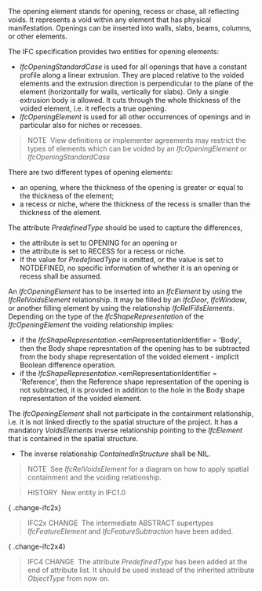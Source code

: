 The opening element stands for opening, recess or chase, all reflecting voids. It represents a void within any element that has physical manifestation. Openings can be inserted into walls, slabs, beams, columns, or other elements.

The IFC specification provides two entities for opening elements:

* _IfcOpeningStandardCase_ is used for all openings that have a constant profile along a linear extrusion. They are placed relative to the voided elements and the extrusion direction is perpendicular to the plane of the element (horizontally for walls, vertically for slabs). Only a single extrusion body is allowed. It cuts through the whole thickness of the voided element, i.e. it reflects a true opening.
* _IfcOpeningElement_ is used for all other occurrences of openings and in particular also for niches or recesses.

> NOTE&nbsp; View definitions or implementer agreements may restrict the types of elements which can be voided by an _IfcOpeningElement_ or _IfcOpeningStandardCase_

There are two different types of opening elements:

* an opening, where the thickness of the opening is greater or equal to the thickness of the element;
* a recess or niche, where the thickness of the recess is smaller than the thickness of the element.

The attribute _PredefinedType_ should be used to capture the differences,

* the attribute is set to OPENING for an opening or
* the attribute is set to RECESS for a recess or niche.
* If the value for _PredefinedType_ is omitted, or the value is set to NOTDEFINED, no specific information of whether it is an opening or recess shall be assumed.

An _IfcOpeningElement_ has to be inserted into an _IfcElement_ by using the _IfcRelVoidsElement_ relationship. It may be filled by an _IfcDoor_, _IfcWindow_, or another filling element by using the relationship _IfcRelFillsElements_. Depending on the type of the _IfcShapeRepresentation_ of the _IfcOpeningElement_ the voiding relationship implies:

*  if the _IfcShapeRepresentation_.<emRepresentationIdentifier = 'Body', then the Body shape represntation of the opening has to be subtracted from the body shape representation of the voided element - implicit Boolean difference operation.
*  if the _IfcShapeRepresentation_.<emRepresentationIdentifier = 'Reference', then the Reference shape representation of the opening is not subtracted, it is provided in addition to the hole in the Body shape representation of the voided element.

The _IfcOpeningElement_ shall not participate in the containment relationship, i.e. it is not linked directly to the spatial structure of the project. It has a mandatory _VoidsElements_ inverse relationship pointing to the _IfcElement_ that is contained in the spatial structure.

* The inverse relationship _ContainedInStructure_ shall be NIL.

> NOTE&nbsp; See _IfcRelVoidsElement_ for a diagram on how to apply spatial containment and the voiding relationship.

> HISTORY&nbsp; New entity in IFC1.0

{ .change-ifc2x}
> IFC2x CHANGE&nbsp; The intermediate ABSTRACT supertypes _IfcFeatureElement_ and _IfcFeatureSubtraction_ have been added.

{ .change-ifc2x4}
> IFC4 CHANGE&nbsp; The attribute _PredefinedType_ has been added at the end of attribute list. It should be used instead of the inherited attribute _ObjectType_ from now on.
